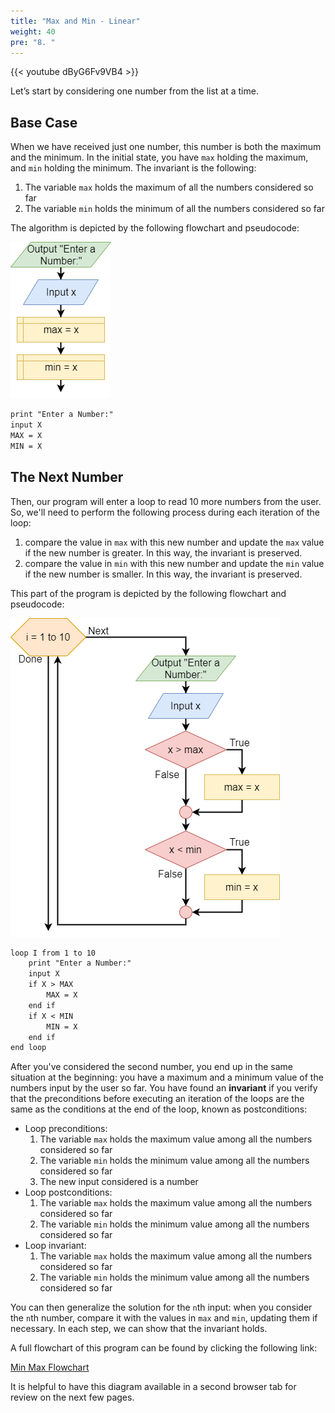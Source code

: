 ```yaml
---
title: "Max and Min - Linear"
weight: 40
pre: "8. "
---
```

{{< youtube dByG6Fv9VB4  >}}

Let’s start by considering one number from the list at a time. 

## Base Case

When we have received just one number, this number is both the maximum and the minimum. In the initial state, you have `max` holding the maximum, and `min` holding the minimum. The invariant is the following: 

1. The variable `max` holds the maximum of all the numbers considered so far
2. The variable `min` holds the minimum of all the numbers considered so far

The algorithm is depicted by the following flowchart and pseudocode:

![Min Max Flowchart Base](/images/3/3.9.base.png)

```tex
print "Enter a Number:"
input X
MAX = X
MIN = X
```

## The Next Number

Then, our program will enter a loop to read 10 more numbers from the user. So, we'll need to perform the following process during each iteration of the loop:

1. compare the value in `max` with this new number and update the `max` value if the new number is greater. In this way, the invariant is preserved.
1. compare the value in `min` with this new number and update the `min` value if the new number is smaller. In this way, the invariant is preserved. 

This part of the program is depicted by the following flowchart and pseudocode: 

![Min Max Flowchart Loop](/images/3/3.9.loop.png)

```tex
loop I from 1 to 10
    print "Enter a Number:"
    input X
    if X > MAX
        MAX = X
    end if
    if X < MIN
        MIN = X
    end if
end loop
```
 
After you've considered the second number, you end up in the same situation at the beginning: you have a maximum and a minimum value of the numbers input by the user so far. You have found an **invariant** if you verify that the preconditions before executing an iteration of the loops are the same as the conditions at the end of the loop, known as postconditions:

* Loop preconditions: 
  1. The variable `max` holds the maximum value among all the numbers considered so far
  2. The variable `min` holds the minimum value among all the numbers considered so far
  3. The new input considered is a number
* Loop postconditions: 
  1. The variable `max` holds the maximum value among all the numbers considered so far
  2. The variable `min` holds the minimum value among all the numbers considered so far
* Loop invariant:
  1. The variable `max` holds the maximum value among all the numbers considered so far
  1. The variable `min` holds the minimum value among all the numbers considered so far

You can then generalize the solution for the `n`th input: when you consider the `n`th number, compare it with the values in `max` and `min`, updating them if necessary. In each step, we can show that the invariant holds.  

A full flowchart of this program can be found by clicking the following link:

[Min Max Flowchart](/images/3/3.9.flow.png)

It is helpful to have this diagram available in a second browser tab for review on the next few pages. 
